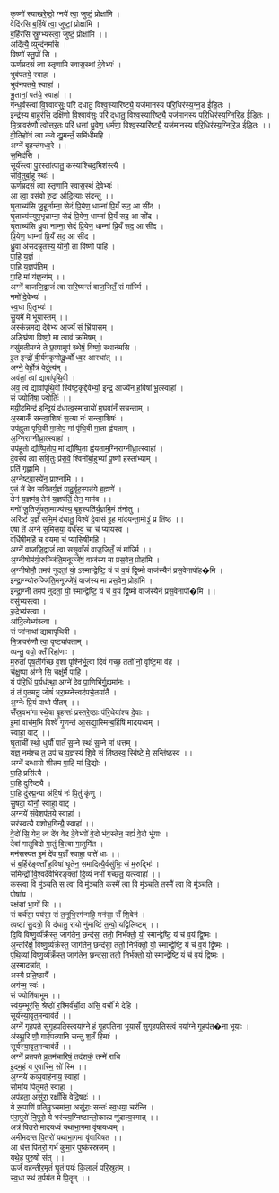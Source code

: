 कृष्णो॑ स्याखरे॒ष्ठो॒ ग्नये॑ त्वा॒ जुष्टं॒ प्रोक्षा॑मि ।  
वेदि॑रसि ब॒र्हिषे॑ त्वा॒ जुष्टां॒ प्रोक्षा॑मि ।  
ब॒र्हिर॑सि स्रु॒ग्भ्यस्त्वा॒ जुष्टं॒ प्रोक्षा॑मि ।।  
अदि॑त्यै॒ व्युन्द॑नमसि ।  
विष्णो॑ स्तु॒पो॑ सि ।  
ऊर्ण॑म्रदसं त्वा स्तृणामि स्वास॒स्थां दे॒वेभ्यः॑ ।  
भुव॑पतये॒ स्वाहा॑ ।  
भुव॑नपतये॒ स्वाहा॑ ।  
भू॒तानां॒ पत॑ये॒ स्वाहा॑ ।।  
ग॑न्ध॒र्वस्त्वा॑ वि॒श्वाव॑सुः॒ परि॑ दधातु॒ विश्व॒स्यारि॑ष्ट्यै॒ यज॑मानस्य परि॒धिर॑स्य॒ग्न॒ड ई॑डि॒तः ।  
इन्द्र॑स्य बा॒हुर॑सि॒ दक्षि॑णो वि॒श्वाव॑सुः॒ परि॑ दधातु॒ विश्व॒स्यारि॑ष्ट्यै॒ यज॑मानस्य परि॒धिर॑स्य॒ग्निरि॒ड ई॑डि॒तः ।  
मि॒त्रावरु॑णौ त्वोत्तर॒तः परि॑ धत्तां ध्रु॒वेण॒ धर्म॑णा॒ विश्व॒स्यारि॑ष्ट्यै॒ यज॑मानस्य परि॒धिर॑स्य॒ग्निरि॒ड ई॑डि॒तः ।।  
वी॒तिहो॑त्रं त्वा कवे द्यु॒मन्तँ॒ समि॑धीमहि ।  
अग्ने॑ बृ॒हन्त॑मध्व॒रे ।।  
स॒मिद॑सि ।  
सूर्य॑स्त्वा पु॒रस्ता॑त्पातु॒ कस्या॑श्चिद॒भिश॑स्त्यै ।  
स॑वि॒तुर्बा॒हू स्थः॑ ।  
ऊर्ण॑म्रदसं त्वा स्तृणामि स्वास॒स्थं दे॒वेभ्यः॑ ।  
आ त्वा॒ वस॑वो रु॒द्रा आ॑दि॒त्याः स॑दन्तु ।।  
घृ॒ताच्य॑सि जु॒हूर्नाम्ना॒ सेदं प्रि॒येण॒ धाम्ना॑ प्रि॒यँ सद॒ आ सी॑द ।  
घृ॒ताच्य॑स्युप॒भृन्नाम्ना॒ सेदं प्रि॒येण॒ धाम्ना॑ प्रि॒यँ सद॒ आ सी॑द ।  
घृ॒ताच्य॑सि ध्रु॒वा नाम्ना॒ सेदं प्रि॒येण॒ धाम्ना॑ प्रि॒यँ सद॒ आ सी॑द ।  
प्रि॒येण॒ धाम्ना॑ प्रि॒यँ सद॒ आ सी॑द ।  
ध्रु॒वा अ॑सदन्नृ॒तस्य॒ योनौ॒ ता वि॑ष्णो पाहि ।  
पा॒हि य॒ज्ञं ।  
पा॒हि य॒ज्ञप॑तिम् ।  
पा॒हि मां य॑ज्ञ॒न्य॑म् ।।  
अग्ने॑ वाजजि॒द्वाजं॑ त्वा सरि॒ष्यन्तं॑ वाज॒जितँ॒ सं मा॑र्ज्मि ।  
नमो॑ दे॒वेभ्यः॑ ।  
स्व॒धा पि॒तृभ्यः॑ ।  
सु॒यमे॑ मे भूयास्तम् ।।  
अस्क॑न्नम॒द्य दे॒वेभ्य॒ आज्यँ॒ सं भ्रि॑यासम् ।  
अङ्घ्रि॑णा विष्णो॒ मा त्वाव॑ क्रमिषम् ।  
वसु॑मतीमग्ने ते छा॒यामुप॑ स्थेषं॒ विष्णो॒ स्थान॑मसि ।  
इ॒त इन्द्रो॑ वी॒र्य॑मकृणोदू॒र्ध्वो॑ ध्व॒र आस्था॑त् ।।  
अग्ने॒ वेर्हो॒त्रं वेर्दू॒त्य॑म् ।  
अव॑तां॒ त्वां द्यावा॑पृथि॒वी ।  
अव॒ त्वं द्यावा॑पृथि॒वी स्वि॑ष्ट॒कृद्दे॒वेभ्यो॒ इन्द्र॒ आज्ये॑न ह॒विषा॑ भू॒त्स्वाहा॑ ।  
सं ज्योति॑षा॒ ज्योतिः॑ ।।  
मयी॒दमिन्द्र॑ इन्द्रि॒यं द॑धात्व॒स्मान्रायो॑ म॒घवा॑नँ सचन्ताम् ।  
अ॒स्माकँ॑ सन्त्वा॒शिषः॑ स॒त्या नः॑ सन्त्वा॒शिषः॑ ।  
उप॑ह्नुता पृथि॒वी मा॒तोप॒ मां पृ॑थि॒वी मा॒ता ह्व॑यताम् ।  
अ॒ग्निराग्नी॑ध्रा॒त्स्वाहा॑ ।।  
उप॑हूतो द्यौष्पि॒तोप॒ मां द्यौ॑ष्पि॒ता ह्व॑यताम॒ग्निराग्नी॑ध्रा॒त्स्वाहा॑ ।  
दे॒वस्य॑ त्वा सवि॒तुः प्र॑स॒वे॒ श्विनो॑र्बा॒हुभ्यां॑ पू॒ष्णो हस्ता॑भ्याम् ।  
प्रति॑ गृह्णामि ।  
अ॒ग्नेष्ट्वा॒स्ये॑न॒ प्राश्ना॑मि ।।  
ए॒तं ते॑ देव सवितर्य॒ज्ञं प्राहु॒र्बृह॒स्पत॑ये ब्र॒ह्मणे॑ ।  
तेन॑ य॒ज्ञम॑व॒ तेन॑ य॒ज्ञप॑तिं॒ तेन॒ माम॑व ।।  
मनो॑ जू॒तिर्जु॑षता॒माज्य॑स्य॒ बृह॒स्पति॑र्य॒ज्ञमि॒मं त॑नोतु ।  
अरि॑ष्टं य॒ज्ञँ समि॒मं द॑धातु॒ विश्वे॑ दे॒वास॑ इ॒ह मा॑दयन्ता॒मो३ं॒ प्र ति॑ष्ठ ।।  
ए॒षा ते॑ अग्ने स॒मित्तया॒ वर्ध॑स्व॒ चा च॑ प्यायस्व ।  
व॑र्धिषी॒महि॑ च व॒यमा च॑ प्यासिषीमहि ।  
अग्ने॑ वाजजि॒द्वाजं॑ त्वा ससृ॒वाँसं॑ वाज॒जितँ॒ सं मा॑र्ज्मि ।।  
अ॒ग्नीषोम॑यो॒रुज्जि॑ति॒मनूज्जे॑षं॒ वाज॑स्य मा प्रस॒वेन॒ प्रोहा॑मि ।  
अ॒ग्नीषोमौ॒ तमप॑ नुदतां॒ यो॒ ऽस्मान्द्वेष्टि॒ यं च॑ व॒यं द्वि॒ष्मो वाज॑स्यैनं प्रस॒वेनापो॑ह�मि ।  
इ॑न्द्रा॒ग्न्योरुज्जि॑ति॒मनूज्जे॑षं॒ वाज॑स्य मा प्रस॒वेन॒ प्रोहा॑मि ।  
इ॑न्द्रा॒ग्नी तमप॑ नुदतां॒ यो॒ स्मान्द्वेष्टि॒ यं च॑ व॒यं द्वि॒ष्मो वाज॑स्यैनं प्रस॒वेनापो॑�मि ।।  
वसु॑भ्यस्त्वा ।  
रु॒द्रेभ्य॑स्त्वा ।  
आ॑दि॒त्येभ्य॑स्त्वा ।  
सं जा॑नाथां द्यावापृथिवी ।  
मि॒त्रावरु॑णौ त्वा॒ वृष्ट्या॑वताम् ।  
व्यन्तु॒ वयो॒ क्तँ रिहा॑णाः ।  
म॒रुतां॑ पृष॒तीर्ग॑च्छ व॒शा पृश्नि॑र्भू॒त्वा दिवं॑ गच्छ॒ ततो॑ नो॒ वृष्टि॒मा व॑ह ।  
च॑क्षु॒ष्पा अ॑ग्ने सि॒ चक्षु॑र्मे पाहि ।।  
यं प॑रि॒धिं प॒र्यध॑त्था॒ अग्ने॑ देव पा॒णिभि॑र्गु॒ह्यमा॑नः ।  
तं त॑ ए॒तमनु॒ जोषं॑ भरा॒म्य्नेत्त्वद॑पचे॒तया॑तै ।  
अ॒ग्नेः प्रि॒यं पाथो पी॑तम् ।।  
सँ॑स्र॒वभा॑गा स्थे॒षा बृ॒हन्तः॑ प्रस्तरे॒ष्ठाः प॑रि॒धेया॑श्च दे॒वाः ।  
इ॒मां वाच॑म॒भि विश्वे॑ गृ॒णन्त॑ आ॒सद्या॒स्मिन्ब॒र्हिषि॑ मादयध्वम् ।  
स्वाहा॒ वाट् ।।  
घृ॒ताची॑ स्थो॒ धुर्यौ॑ पातँ सु॒म्ने स्थः॑ सु॒म्ने मा॑ धत्तम् ।  
यज्ञ॒ नम॑श्च त॒ उप॑ च य॒ज्ञस्य॑ शि॒वे सं ति॑ष्ठस्व॒ स्वि॑ष्टे मे॒ सन्ति॑ष्ठस्व ।।  
अग्ने॑ दब्धायो शीतम पा॒हि मा॑ दि॒द्योः ।  
पा॒हि प्रसि॑त्यै ।  
पा॒हि दुरि॑ष्ट्यै ।  
पा॒हि दु॑रद्म॒न्या अ॑वि॒षं नः॑ पि॒तुं कृ॑णु ।  
सु॒षदा॒ योनौ॒ स्वाहा॒ वाट् ।  
अ॒ग्नये॑ संवे॒शप॑तये॒ स्वाहा॑ ।  
सर॑स्वत्यै यशोभ॒गिन्यै॒ स्वाहा॑ ।।  
वे॒दो॑ सि॒ येन॒ त्वं दे॑व वेद दे॒वेभ्यो॑ वे॒दो भ॑व॒स्तेन॒ मह्यं॑ वे॒दो भू॑याः ।  
देवा॑ गातुविदो गा॒तुं वि॒त्त्वा गा॒तुमि॑त ।  
मन॑सस्पत इ॒मं दे॑व य॒ज्ञँ स्वाहा॒ वाते॑ धाः ।।  
सं ब॒र्हिर॑ङ्क्ताँ ह॒विषा॑ घृ॒तेन॒ समा॑दित्यै॒र्वसु॑भिः॒ सं म॒रुद्भिः॑ ।  
समिन्द्रो॑ वि॒श्वदे॑वेभिरङ्क्तां दि॒व्यं नभो॑ गच्छतु॒ यत्स्वाहा॑ ।।  
कस्त्वा॒ वि मु॑ञ्चति॒ स त्वा॒ वि मु॑ञ्चति॒ कस्मै॑ त्वा॒ वि मु॑ञ्चति॒ तस्मै॑ त्वा॒ वि मु॑ञ्चति ।  
पोषा॑य ।  
रक्ष॑सां भा॒गो॑ सि ।।  
सं वर्च॑सा॒ पय॑सा॒ सं त॒नूभि॒रग॑न्महि॒ मन॑सा॒ सँ शि॒वेन॑ ।  
त्वष्टा॑ सु॒दत्रो॒ वि द॑धातु॒ रायो नु॑मार्ष्टि त॒न्वो॒ यद्विलि॑ष्टम् ।।  
दि॒वि विष्णु॒र्व्य॑क्रँस्त॒ जाग॑तेन॒ छन्द॑सा॒ ततो॒ निर्भ॑क्तो॒ यो॒ स्मान्द्वेष्टि॒ यं च॑ व॒यं द्वि॒ष्मः ।  
अ॒न्तरि॑क्षे॒ विष्णु॒र्व्य॑क्रँस्त॒ जाग॑तेन॒ छन्द॑सा॒ ततो॒ निर्भ॑क्तो॒ यो॒ स्मान्द्वेष्टि॒ यं च॑ व॒यं द्वि॒ष्मः ।  
पृ॑थि॒व्यां विष्णु॒र्व्य॑क्रँस्त॒ जाग॑तेन॒ छन्द॑सा॒ ततो॒ निर्भ॑क्तो॒ यो॒ स्मान्द्वेष्टि॒ यं च॑ व॒यं द्वि॒ष्मः ।  
अ॒स्मादन्ना॑त् ।  
अस्यै प्रति॒ष्ठायै॑ ।  
अग॑न्म॒ स्वः॑ ।  
सं ज्योति॑षाभूम ।।  
स्व॑य॒म्भूर॑सि॒ श्रेष्ठो॑ र॒श्मिर्व॑र्चो॒दा अ॑सि॒ वर्चो॑ मे देहि ।  
सूर्य॑स्या॒वृत॒मन्वाव॑र्ते ।।  
अग्ने॑ गृहपते सुगृहप॒तिस्त्वया॑ग्ने॒ हं गृ॒हप॑तिना भूयासँ सुगृहप॒तिस्त्वं मया॑ग्ने गृ॒हप॑त�ना भूयाः ।  
अ॑स्थू॒रि णौ॒ गार्ह॑पत्यानि सन्तु श॒तँ हिमाः॑ ।  
सूर्य॑स्या॒वृत॒मन्वाव॑र्ते ।।  
अग्ने॑ व्रतपते व्र॒तम॑चारिषं॒ तद॑शकं॒ तन्मे॑ राधि ।  
इ॒दम॒हं य ए॒वास्मि॒ सो॑ स्मि ।।  
अ॒ग्नये॑ कव्य॒वाह॑नाय॒ स्वाहा॑ ।  
सोमा॑य पितृ॒मते॒ स्वाहा॑ ।  
अप॑हता॒ असु॑रा॒ रक्षाँ॑सि वेदि॒षदः॑ ।।  
ये रू॒पाणि॑ प्रतिमु॒ञ्चमा॑ना॒ असु॑राः॒ सन्तः॑ स्व॒धया॒ चर॑न्ति ।  
प॑रा॒पुरो॑ नि॒पुरो॒ ये भर॑न्त्य॒ग्निष्टान्लो॒कात्प्र णु॑दात्य॒स्मात् ।।  
अत्र॑ पितरो मादयध्वं यथाभा॒गमा वृ॑षायध्वम् ।  
अमी॑मदन्त पि॒तरो॑ यथाभा॒गमा वृ॑षायिषत ।।  
आ ध॑त्त पितरो॒ गर्भं॑ कुमा॒रं पुष्क॑रस्रजम् ।  
यथे॒ह पुरु॒षो स॑त् ।।  
ऊर्जं॑ वहन्तीर॒मृतं॑ घृ॒तं पयः॑ कि॒लालं॑ परि॒स्रुत॑म् ।  
स्व॒धा स्थ॑ त॒र्पय॑त मे पि॒तॄन् ।।
